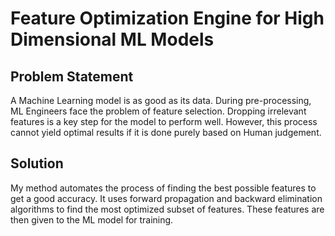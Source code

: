 # Feature Optimization Engine for High Dimensional ML Models

## Problem Statement

A Machine Learning model is as good as its data. During pre-processing, ML Engineers face the problem of feature selection. Dropping irrelevant features is a key step for the model to perform well. However, this process cannot yield optimal results if it is done purely based on Human judgement. 

## Solution

My method automates the process of finding the best possible features to get a good accuracy. It uses forward propagation and backward elimination algorithms to find the most optimized subset of features. These features are then given to the ML model for training. 

